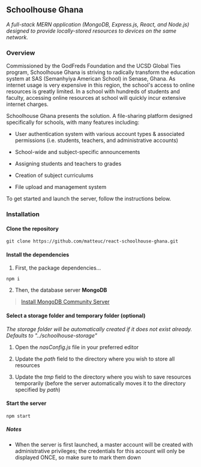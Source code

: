 ## Schoolhouse Ghana 

*A full-stack MERN application (MongoDB, Express.js, React, and Node.js) designed to provide locally-stored resources to devices on the same network.*

### Overview

Commissioned by the GodFreds Foundation and the UCSD Global Ties program, Schoolhouse Ghana is striving to radically transform the education system at SAS (Semanhyiya American School) in Senase, Ghana. As internet usage is very expensive in this region, the school's access to online resources is greatly limited. In a school with hundreds of students and faculty, accessing online resources at school will quickly incur extensive internet charges.

Schoolhouse Ghana presents the solution. A file-sharing platform designed specifically for schools, with many features including:
- User authentication system with various account types & associated permissions (i.e. students, teachers, and administrative accounts)


- School-wide and subject-specific announcements


- Assigning students and teachers to grades 


- Creation of subject curriculums 


- File upload and management system

To get started and launch the server, follow the instructions below.

### Installation 
#### Clone the repository
```
git clone https://github.com/matteuc/react-schoolhouse-ghana.git 
```
#### Install the dependencies
1. First, the package dependencies...
```
npm i 
```

2. Then, the database server **MongoDB**
> [Install MongoDB Community Server](https://www.mongodb.com/download-center/community)


#### Select a storage folder and temporary folder (optional)
*The storage folder will be automatically created if it does not exist already. Defaults to "../schoolhouse-storage"*
1. Open the *nasConfig.js* file in your preferred editor


2. Update the *path* field to the directory where you wish to store all resources 


3. Update the *tmp* field to the directory where you wish to save resources temporarily (before the server automatically moves it to the directory specified by *path*)

#### Start the server
```
npm start
```

##### Notes 
- When the server is first launched, a master account will be created with administrative privileges; the credentials for this account will only be displayed ONCE, so make sure to mark them down






